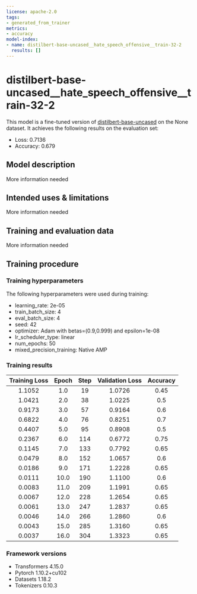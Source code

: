 ```yaml
---
license: apache-2.0
tags:
- generated_from_trainer
metrics:
- accuracy
model-index:
- name: distilbert-base-uncased__hate_speech_offensive__train-32-2
  results: []
---
```


<!-- This model card has been generated automatically according to the information the Trainer had access to. You
should probably proofread and complete it, then remove this comment. -->

# distilbert-base-uncased__hate_speech_offensive__train-32-2

This model is a fine-tuned version of [distilbert-base-uncased](https://huggingface.co/distilbert-base-uncased) on the None dataset.
It achieves the following results on the evaluation set:
- Loss: 0.7136
- Accuracy: 0.679

## Model description

More information needed

## Intended uses & limitations

More information needed

## Training and evaluation data

More information needed

## Training procedure

### Training hyperparameters

The following hyperparameters were used during training:
- learning_rate: 2e-05
- train_batch_size: 4
- eval_batch_size: 4
- seed: 42
- optimizer: Adam with betas=(0.9,0.999) and epsilon=1e-08
- lr_scheduler_type: linear
- num_epochs: 50
- mixed_precision_training: Native AMP

### Training results

| Training Loss | Epoch | Step | Validation Loss | Accuracy |
|:-------------:|:-----:|:----:|:---------------:|:--------:|
| 1.1052        | 1.0   | 19   | 1.0726          | 0.45     |
| 1.0421        | 2.0   | 38   | 1.0225          | 0.5      |
| 0.9173        | 3.0   | 57   | 0.9164          | 0.6      |
| 0.6822        | 4.0   | 76   | 0.8251          | 0.7      |
| 0.4407        | 5.0   | 95   | 0.8908          | 0.5      |
| 0.2367        | 6.0   | 114  | 0.6772          | 0.75     |
| 0.1145        | 7.0   | 133  | 0.7792          | 0.65     |
| 0.0479        | 8.0   | 152  | 1.0657          | 0.6      |
| 0.0186        | 9.0   | 171  | 1.2228          | 0.65     |
| 0.0111        | 10.0  | 190  | 1.1100          | 0.6      |
| 0.0083        | 11.0  | 209  | 1.1991          | 0.65     |
| 0.0067        | 12.0  | 228  | 1.2654          | 0.65     |
| 0.0061        | 13.0  | 247  | 1.2837          | 0.65     |
| 0.0046        | 14.0  | 266  | 1.2860          | 0.6      |
| 0.0043        | 15.0  | 285  | 1.3160          | 0.65     |
| 0.0037        | 16.0  | 304  | 1.3323          | 0.65     |


### Framework versions

- Transformers 4.15.0
- Pytorch 1.10.2+cu102
- Datasets 1.18.2
- Tokenizers 0.10.3

